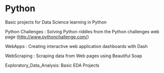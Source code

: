 # Python
Basic projects for Data Science learning in Python

Python Challenges : Solving Python riddles from the Python challenges web page (http://www.pythonchallenge.com/)

WebApps : Creating interactive web application dashboards with Dash

WebScraping : Scraping data from Web pages using Beautiful Soap

Exploratory_Data_Analysis: Basic EDA Projects